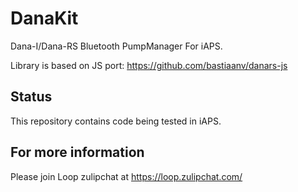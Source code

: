 # DanaKit

Dana-I/Dana-RS Bluetooth PumpManager For iAPS.

Library is based on JS port: https://github.com/bastiaanv/danars-js

## Status

This repository contains code being tested in iAPS.

## For more information

Please join Loop zulipchat at https://loop.zulipchat.com/
